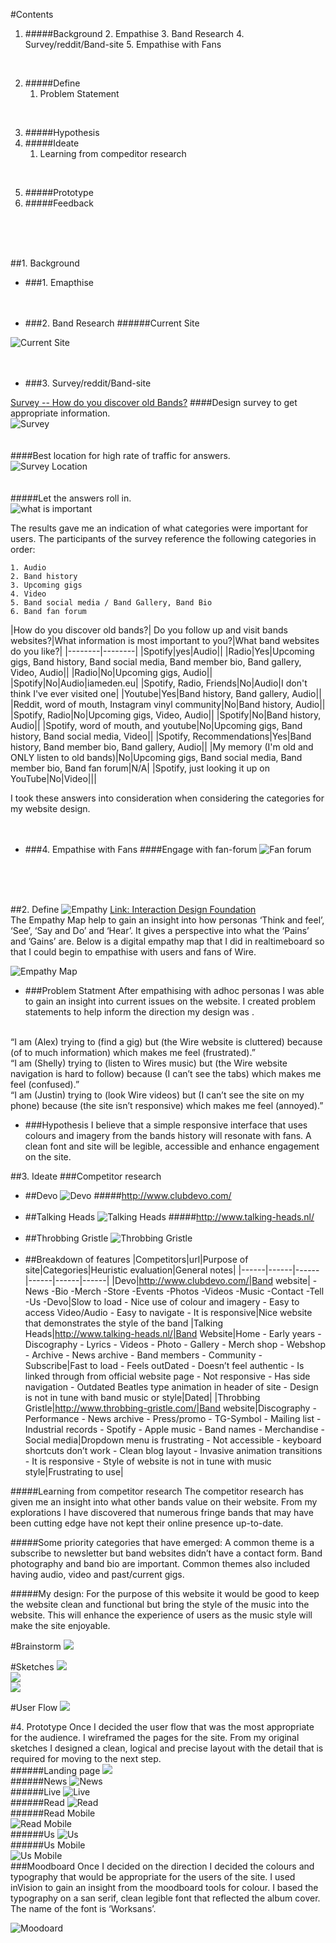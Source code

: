 #Contents
1. #####Background
	2. Empathise
	3. Band Research 
	4. Survey/reddit/Band-site
	5. Empathise with Fans
<br>

2.	#####Define
	1. Problem Statement
<br>

3. #####Hypothesis
4. #####Ideate
	1. Learning from compeditor research
<br>

5. #####Prototype
6. #####Feedback

<br><br><br>

##1. Background
* ###1. Emapthise
<br><br><br>

* ###2. Band Research
######Current Site

![Current Site](https://raw.githubusercontent.com/nihilsmaw/wire_website/master/md_images/pink_flag.png)
<br><br><br>
* ###3. Survey/reddit/Band-site

[Survey -- How do you discover old Bands?](https://docs.google.com/forms/d/1YDPSMKNokAyRYbS9xY9tMp7E4q2i35HpwZygb7rrcH0/edit#responses)
####Design survey to get appropriate information.
<br>
![Survey](https://raw.githubusercontent.com/nihilsmaw/wire_website/master/md_images/survey.png)
<br><br><br>
####Best location for high rate of traffic for answers.
<br>
![Survey Location](https://raw.githubusercontent.com/nihilsmaw/wire_website/master/md_images/reddit.png)
<br><br><br>
#####Let the answers roll in.
<br>
![what is important](https://raw.githubusercontent.com/nihilsmaw/wire_website/master/md_images/survey_results.png)

The results gave me an indication of what categories were important for users. The participants of the survey reference the following categories in order:

	1. Audio
	2. Band history
	3. Upcoming gigs
	4. Video
	5. Band social media / Band Gallery, Band Bio
	6. Band fan forum

|How do you discover old bands?| Do you follow up and visit bands websites?|What information is most important to you?|What band websites do you like?|
|--------|--------|
|Spotify|yes|Audio||
|Radio|Yes|Upcoming gigs, Band history, Band social media, Band member bio, Band gallery, Video, Audio||
|Radio|No|Upcoming gigs, Audio||
|Spotify|No|Audio|iameden.eu|
|Spotify, Radio, Friends|No|Audio|I don't think I've ever visited one|
|Youtube|Yes|Band history, Band gallery, Audio||
|Reddit, word of mouth, Instagram vinyl community|No|Band history, Audio||
|Spotify, Radio|No|Upcoming gigs, Video, Audio||
|Spotify|No|Band history, Audio||
|Spotify, word of mouth, and youtube|No|Upcoming gigs, Band history, Band social media, Video||
|Spotify, Recommendations|Yes|Band history, Band member bio, Band gallery, Audio||
|My memory (I'm old and ONLY listen to old bands)|No|Upcoming gigs, Band social media, Band member bio, Band fan forum|N/A|
|Spotify, just looking it up on YouTube|No|Video|||

I took these answers into consideration when considering the categories for my website design.
<br><br><br>

* ###4. Empathise with Fans
####Engage with fan-forum
![Fan forum](https://raw.githubusercontent.com/nihilsmaw/wire_website/master/md_images/fan_discussion_forum.png)

<br><br><br>

##2. Define
![Empathy](https://github.com/nihilsmaw/wire_website/blob/master/md_images/empathy_map.jpg?raw=true)
[Link: Interaction Design Foundation](https://www.interaction-design.org/literature/article/stage-2-in-the-design-thinking-process-define-the-problem-and-interpret-the-results)
<br>
The Empathy Map help to gain an insight into how personas ‘Think and feel’, ‘See’, ‘Say and Do’ and ‘Hear’. It gives a perspective into what the ‘Pains’ and ’Gains’ are. Below is a digital empathy map that I did in realtimeboard so that I could begin to empathise with users and fans of Wire.

![Empathy Map](https://raw.githubusercontent.com/nihilsmaw/wire_website/master/md_images/empathy_map.png)

* ###Problem Statment
After empathising with adhoc personas I was able to gain an insight into current issues on the website. I created problem statements to help inform the direction my design was .
<br>
“I am (Alex) trying to (find a gig) but (the Wire website is cluttered) because (of to much information) which makes me feel (frustrated).”
<br>
“I am (Shelly) trying to (listen to Wires music) but (the Wire website navigation is hard to follow) because (I can’t see the tabs) which makes me feel (confused).”
<br>
“I am (Justin) trying to (look Wire videos) but (I can’t see the site on my phone) because (the site isn’t responsive) which makes me feel (annoyed).”
<br>

* ###Hypothesis
I believe that a simple responsive interface that uses colours and imagery from the bands history will resonate with fans. A clean font and site will be legible, accessible and enhance engagement on the site.


##3. Ideate
###Competitor research
* ##Devo
![Devo](https://raw.githubusercontent.com/nihilsmaw/wire_website/master/md_images/devo.jpg)
#####http://www.clubdevo.com/
<br><br>
* ##Talking Heads
![Talking Heads](https://raw.githubusercontent.com/nihilsmaw/wire_website/master/md_images/talking_heads.jpg)
#####http://www.talking-heads.nl/
<br><br>
* ##Throbbing Gristle
![Throbbing Gristle](https://raw.githubusercontent.com/nihilsmaw/wire_website/master/md_images/thoribbing_gristle.jpg)
<br><br>
* ##Breakdown of features
|Competitors|url|Purpose of site|Categories|Heuristic evaluation|General notes|
|------|------|------|------|------|------|
|Devo|http://www.clubdevo.com/|Band website|  -News -Bio -Merch -Store -Events -Photos -Videos -Music -Contact -Tell -Us -Devo|Slow to load - Nice use of colour and imagery - Easy to access Video/Audio - Easy to navigate - It is responsive|Nice website that demonstrates the style of the band
|Talking Heads|http://www.talking-heads.nl/|Band Website|Home - Early years - Discography - Lyrics - Videos - Photo - Gallery - Merch shop - Webshop - Archive - News archive - Band members - Community - Subscribe|Fast to load - Feels outDated - Doesn’t feel authentic - Is linked through from official website page - Not responsive - Has side navigation - Outdated Beatles type animation in header of site - Design is not in tune with band music or style|Dated|
|Throbbing Gristle|http://www.throbbing-gristle.com/|Band website|Discography - Performance - News archive - Press/promo - TG-Symbol - Mailing list - Industrial records - Spotify - Apple music - Band names - Merchandise - Social media|Dropdown menu is frustrating - Not accessible - keyboard shortcuts don’t work - Clean blog layout - Invasive animation transitions - It is responsive - Style of website is not in tune with music style|Frustrating to use|

#####Learning from competitor research
The competitor research has given me an insight into what other bands value on their website. From my explorations I have discovered that numerous fringe bands that may have been cutting edge have not kept their online presence up-to-date. 

#####Some priority categories that have emerged:
A common theme is a  subscribe to newsletter but band websites didn’t have a contact form. Band photography and band bio are important. Common themes also included having audio, video and past/current gigs.

#####My design:
For the purpose of this website it would be good to keep the website clean and functional but bring the style of the music into the website. This will enhance the experience of users as the music style will make the site enjoyable.

#Brainstorm
![](https://raw.githubusercontent.com/nihilsmaw/wire_website/master/md_images/brainstorm.jpg)

#Sketches
![](https://raw.githubusercontent.com/nihilsmaw/wire_website/master/md_images/Sketch1_LP.jpg)
<br>
![](https://raw.githubusercontent.com/nihilsmaw/wire_website/master/md_images/sketch2_SM.jpg)
<br>
![](https://raw.githubusercontent.com/nihilsmaw/wire_website/master/md_images/sketch3_NF.jpg)

#User Flow
![](https://raw.githubusercontent.com/nihilsmaw/wire_website/master/md_images/user_flow.jpg)

#4. Prototype
Once I decided the user flow that was the most appropriate for the audience. I wireframed the pages for the site. From my original sketches I designed a clean, logical and precise layout with the detail that is required for moving to the next step.
<br>
######Landing page
![](https://raw.githubusercontent.com/nihilsmaw/wire_website/master/md_images/Wire_Wire_Frame.png)
<br>
######News
![News](https://raw.githubusercontent.com/nihilsmaw/wire_website/master/md_images/News.png)
<br>
######Live
![Live](https://raw.githubusercontent.com/nihilsmaw/wire_website/master/md_images/LIVE.png)
<br>
######Read
![Read](https://raw.githubusercontent.com/nihilsmaw/wire_website/master/md_images/Read.png)
<br>
######Read Mobile
&nbsp;&nbsp;&nbsp;&nbsp;&nbsp;&nbsp;&nbsp;&nbsp;&nbsp;&nbsp;&nbsp;&nbsp;&nbsp;&nbsp;&nbsp;&nbsp;&nbsp;&nbsp;&nbsp;&nbsp;&nbsp;&nbsp;&nbsp;&nbsp;&nbsp;&nbsp;&nbsp;&nbsp;&nbsp;&nbsp;&nbsp;&nbsp;&nbsp;&nbsp;&nbsp;&nbsp;&nbsp;&nbsp;&nbsp;&nbsp;&nbsp;&nbsp;&nbsp;&nbsp;&nbsp;&nbsp;&nbsp;&nbsp;&nbsp;&nbsp;&nbsp;&nbsp;&nbsp;&nbsp;&nbsp;&nbsp;&nbsp;&nbsp;&nbsp;&nbsp;&nbsp;&nbsp;&nbsp;&nbsp;&nbsp;&nbsp;&nbsp;&nbsp;&nbsp;&nbsp;&nbsp;&nbsp;&nbsp;&nbsp;&nbsp;&nbsp;&nbsp;&nbsp;&nbsp;&nbsp;&nbsp;![Read Mobile](https://raw.githubusercontent.com/nihilsmaw/wire_website/master/md_images/Read%20mobile.png)
<br>
######Us
![Us](https://raw.githubusercontent.com/nihilsmaw/wire_website/master/md_images/US.png)
<br>
######Us Mobile
&nbsp;&nbsp;&nbsp;&nbsp;&nbsp;&nbsp;&nbsp;&nbsp;&nbsp;&nbsp;&nbsp;&nbsp;&nbsp;&nbsp;&nbsp;&nbsp;&nbsp;&nbsp;&nbsp;&nbsp;&nbsp;&nbsp;&nbsp;&nbsp;&nbsp;&nbsp;&nbsp;&nbsp;&nbsp;&nbsp;&nbsp;&nbsp;&nbsp;&nbsp;&nbsp;&nbsp;&nbsp;&nbsp;&nbsp;&nbsp;&nbsp;&nbsp;&nbsp;&nbsp;&nbsp;&nbsp;&nbsp;&nbsp;&nbsp;&nbsp;&nbsp;&nbsp;&nbsp;&nbsp;&nbsp;&nbsp;&nbsp;&nbsp;&nbsp;&nbsp;&nbsp;&nbsp;&nbsp;&nbsp;&nbsp;&nbsp;&nbsp;&nbsp;&nbsp;&nbsp;&nbsp;&nbsp;&nbsp;&nbsp;&nbsp;&nbsp;&nbsp;&nbsp;&nbsp;&nbsp;&nbsp;![Us Mobile](https://raw.githubusercontent.com/nihilsmaw/wire_website/master/md_images/US%20mobile.png)
<br>
###Moodboard
Once I decided on the direction I decided the colours and typography that would be appropriate for the users of the site. I used inVision to gain an insight from the moodboard tools for colour. I based the typography on a san serif, clean legible font that reflected the album cover. The name of the font is ‘Worksans’.

![Moodoard](https://raw.githubusercontent.com/nihilsmaw/wire_website/master/md_images/band_invsion_mood.png)








































